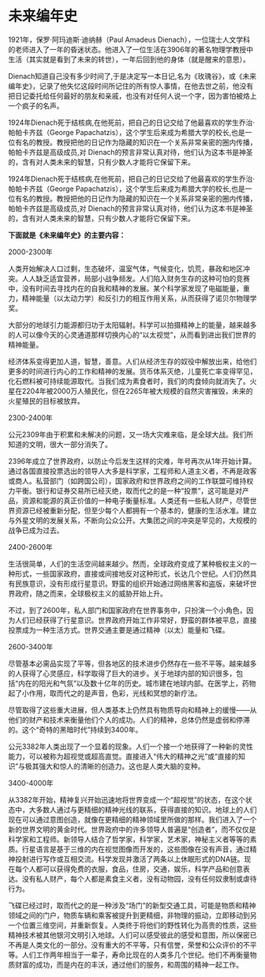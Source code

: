 # 未来编年史

1921年，保罗·阿玛迪斯·迪纳赫（Paul Amadeus Dienach），一位瑞士人文学科的老师进入了一年的昏迷状态。他进入了一位生活在3906年的著名物理学教授中生活（其实就是看到了未来的转世），一年后回到他的身体（就是醒来的意思）。

Dienach知道自己没有多少时间了,于是决定写一本日记,名为《玫瑰谷》，或《未来编年史》，记录了他失忆这段时间所记住的所有惊人事情，在他去世之前，他没有把日记委托给任何最好的朋友和亲戚，也没有对任何人说一个字，因为害怕被烙上一个疯子的名声。

  1924年Dienach死于结核病,在他死前，把自己的日记交给了他最喜欢的学生乔治·帕帕卡齐兹（George Papachatzis），这个学生后来成为希腊大学的校长,也是一位有名的教授。教授把他的日记作为隐藏的知识在一个关系非常亲密的圈内传播，帕帕卡齐兹是高级成员,对 Dienach的预言非常认真对待，他们认为这本书是神圣的，含有对人类未来的智慧，只有少数人才能将它保留下来。 

  1924年Dienach死于结核病,在他死前，把自己的日记交给了他最喜欢的学生乔治·帕帕卡齐兹（George Papachatzis），这个学生后来成为希腊大学的校长,也是一位有名的教授。教授把他的日记作为隐藏的知识在一个关系非常亲密的圈内传播，帕帕卡齐兹是高级成员,对 Dienach的预言非常认真对待，他们认为这本书是神圣的，含有对人类未来的智慧，只有少数人才能将它保留下来。 

 

**下面就是《未来编年史》的主要内容：**

2000-2300年

人类开始解决人口过剩，生态破坏，温室气体，气候变化，饥荒，暴政和地区冲突。人人缺乏适宜营养，局部小战争频发。人们陷入财务生存的这种可怕的竞赛中，没有时间去寻找内在的自我和精神的发展。某个科学家发现了电磁能量，重力，精神能量（以太动力学）和反引力的相互作用关系，从而获得了诺贝尔物理学奖。

大部分的地球引力能源都归功于太阳辐射。科学可以拍摄精神上的能量，越来越多的人可以像今天的心灵通道那样切换内心的“以太视觉”，从而看到进出我们世界的精神能量。

经济体系变得更加人道，智慧，善意。人们从经济生存的奴役中解放出来，给他们更多的时间进行内心的工作和精神的发展。货币体系灭绝，儿童死亡率变得罕见，化石燃料被可持续能源取代。当我们成为素食者时，我们的肉食倾向就消失了。火星在2204年被2000万人殖民化，但在2265年被大规模的自然灾害摧毁，未来的火星殖民的目标被放弃。

2300-2400年

公元2309年由于积累和未解决的问题，又一场大灾难来临，是全球大战。我们所知道的文明，很大一部分消失了。

2396年成立了世界政府，以防止今后发生这样的灾难，年号再次从1年开始计算。通过各国直接投票选出的领导人大多是科学家，工程师和人道主义者，不再是政客或商人。私营部门（如跨国公司），国家政府和世界政府之间的工作联盟可维持权力平衡。银行和证券交易所已经灭绝，取而代之的是一种“投票”，这可能是对产品，资源和能源的真正价值的一种电子衡量标准。人类还有一些私人财产，尽管世界资源已经被重新分配，但至少每个人都拥有一个基本的，健康的生活水准。建立与外星文明的发展关系，不断向公众公开。大集团之间的冲突是罕见的，大规模的战争已成为过去。

2400-2600年

生活很简单，人们的生活空间越来越少。然而，全球政府变成了某种极权主义的一种形式，一些国家政府，直接或间接地反对这种形式，长达几个世纪。人们仍然具有民族意识，没有形成行星意识。野蛮的组织开始通过网络黑客和盗版，来破坏世界政府，随之而来，全球极权主义的威胁开始上升。

不过，到了2600年，私人部门和国家政府在世界事务中，只扮演一个小角色，因为人们已经获得了行星意识。世界政府开始工作非常好，野蛮的群体被平息，直接投票成为一种生活方式。世界交通主要是通过精神（以太）能量和飞碟。

2600-3400年

尽管基本必需品实现了平等，但各地区的技术进步仍然存在一些不平等。越来越多的人获得了心灵感应，科学取得了巨大的进步。关于地球内部的知识很多，包括“内在的阳光和气氛”以及数十亿年的历史。城市建在地球内部。在医学上，药物起了小作用，取而代之的是声音，色彩，光线和冥想的新疗法。

尽管取得了这些重大进展，但人类基本上仍然具有物质导向和精神上的缓慢——从他们的财产和技术来衡量他们个人的成功。人们的精神，总体仍然是虚弱和停滞的。这个“奇特的黑暗时代”持续到3400年。

公元3382年人类出现了一个显着的现象。人们一个接一个地获得了一种新的灵性能力，可以被称为超视觉或超高直觉。直接进入“伟大的精神之光”或“直接的知识”与极其强大和惊人的清晰的创造力。这也是人类大脑的变种。

3400-4000年

从3382年开始，精神复兴开始迅速地将世界变成一个“超视觉”的状态，在这个状态中，大多数人通过与更精细的精神光线的联系，获得直接的知识。地球上的人们现在可以通过意图创造，就像在更精细的精神领域里所做的那样。我们进入了一个新的世界文明的黄金时代。世界政府中的许多领导人普遍是“创造者”，而不仅仅是科学家和工程师。新领导人结合了哲学家，科学家，艺术家，神秘主义者等等的素质。行星语言是基于三维的内在视觉图像而开发的，这些图像在没有声音，通过精神投射进行写作或互相交流。科学发现并激活了两条以上休眠形式的DNA链。现在每个人都可以获得免费的衣服，食品，住房，交通，娱乐，科学产品和创意表达。没有私人财产，每个人都是素食主义者，没有动物园，没有任何奴隶制或虐待行为。

飞碟已经过时，取而代之的是一种涉及“场门”的新型交通工具，可能是物质和精神领域之间的门户，物质车辆和乘客被提升到更精细，非物理的振动，立即移动到另一个位置三维空间，并重新恢复。人类终于将他们的野性转化为高贵的性质，这些精神技术被其他银河文明引入地球。人们可以感受彼此的感受和意图，所以保密已不再是人类文化的一部分。没有重大的不平等，只有信誉，荣誉和公众评价的不平等。人们工作两年相当于一辈子，寿命比现在的人类多几个世纪。他们不再衡量物质财富的成功，而是内在的丰沃，通过他们的服务，和周围的精神一起工作。